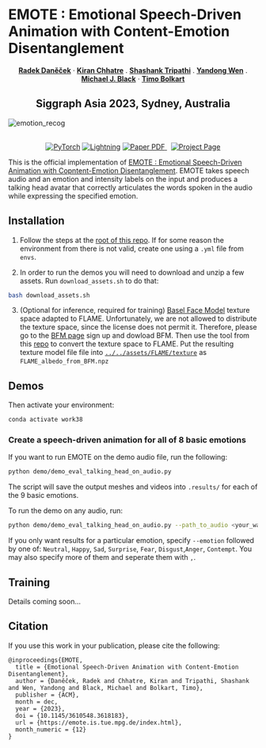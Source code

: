 # EMOTE : Emotional Speech-Driven Animation with Content-Emotion Disentanglement

  <p align="center">
    <a href="https://ps.is.tuebingen.mpg.de/person/rdanecek"><strong>Radek Daněček</strong></a>    
    ·
    <a href="https://www.kth.se/profile/chhatre"><strong>Kiran Chhatre</strong></a>
    .
    <a href="https://ps.is.tuebingen.mpg.de/person/stripathi"><strong>Shashank Tripathi</strong></a>
    .
    <a href="https://ps.is.tuebingen.mpg.de/person/ywen"><strong>Yandong Wen</strong></a>
    .
    <a href="https://ps.is.tuebingen.mpg.de/person/black"><strong>Michael J. Black</strong></a>
    ·
    <a href="https://sites.google.com/site/bolkartt"><strong>Timo Bolkart</strong></a>
  </p>
  
  <h2 align="center">Siggraph Asia 2023, Sydney, Australia</h2>
  
  <div align="center">
  </div> 

 ![emotion_recog](teaser.png)


<p align="center">
  <br>
    <a href="https://pytorch.org/get-started/locally/"><img alt="PyTorch" src="https://img.shields.io/badge/PyTorch-ee4c2c?logo=pytorch&logoColor=white"></a>
    <a href="https://pytorchlightning.ai/"><img alt="Lightning" src="https://img.shields.io/badge/-Lightning-792ee5?logo=pytorchlightning&logoColor=white"></a>
    <a href='https://arxiv.org/abs/2306.08990'>
      <img src='https://img.shields.io/badge/Paper-PDF-green?style=for-the-badge&logo=arXiv&logoColor=green' alt='Paper PDF'>
    </a>
    <a href='https://emote.is.tue.mpg.de/' style='padding-left: 0.5rem;'>
      <img src='https://img.shields.io/badge/EMOTE-Page-orange?style=for-the-badge&logo=Google%20chrome&logoColor=orange' alt='Project Page'>
    </a>
</p>


This is the official implementation of [EMOTE : Emotional Speech-Driven Animation with Copntent-Emotion Disentanglement](https://emote.is.tue.mpg.de/). 
EMOTE takes speech audio and an emotion and intensity labels on the input and produces a talking head avatar that correctly articulates the words spoken in the audio while expressing the specified emotion.


## Installation 

1) Follow the steps at the [root of this repo](../..). If for some reason the environment from there is not valid, create one using a `.yml` file from `envs`.

2) In order to run the demos you will need to download and unzip a few assets. Run `download_assets.sh` to do that: 
```bash 
bash download_assets.sh
```
3) (Optional for inference, required for training) [Basel Face Model](https://faces.dmi.unibas.ch/bfm/bfm2019.html) texture space adapted to FLAME. Unfortunately, we are not allowed to distribute the texture space, since the license does not permit it. Therefore, please go to the [BFM page](https://faces.dmi.unibas.ch/bfm/bfm2019.html) sign up and dowload BFM. Then use the tool from this [repo](https://github.com/TimoBolkart/BFM_to_FLAME) to convert the texture space to FLAME. Put the resulting texture model file file into [`../../assets/FLAME/texture`](../../assets/FLAME/texture) as `FLAME_albedo_from_BFM.npz`


## Demos 

Then activate your environment: 
```bash
conda activate work38
```

### Create a speech-driven animation for all of 8 basic emotions
If you want to run EMOTE on the demo audio file, run the following:

```bash 
python demo/demo_eval_talking_head_on_audio.py 
```

The script will save the output meshes and videos into `.results/` for each of the 9 basic emotions.

To run the demo on any audio, run:
```bash 
python demo/demo_eval_talking_head_on_audio.py --path_to_audio <your_wav_file> --output_folder <your_output_folder>
```
If you only want results for a particular emotion, specify `--emotion` followed by one of: `Neutral`, `Happy`, `Sad`, `Surprise`, `Fear`, `Disgust`,`Anger`, `Contempt`. 
You may also specify more of them and seperate them with `,`.


## Training 
Details coming soon...

<!-- 
Training EMOTE is a multi-step process which consists of: 

1) MEAD data processing 
    - including pseudo-GT extraction
    - for more information about this step go to [data processing](./data_processing/)

2) Training video emotion classifier on MEAD 
    - this classifier predicts the emotion and intensity label on MEAD videos 
    - an sequence-aggregated emotion feature is a byproduct of the classifier and it will be used for the emotion loss in training EMOTE 
    - for more information about this step go to the [Video Emotion Recognition project](../VideoEmotionRecognition/)

3) Training the FLINT Motion Prior 
    - the motion prior is a critical component of EMOTE. It is impossible to apply perceptual losses and not get uncanny artifacts without it
    - for more information, go to the [Motion Prior project](../MotionPrior/)

4) Training the first stage of EMOTE 
    - training only with vertex error loss

5) Training the second stage of EMOTE 
    - finetuning the previous stage with neural renderering, with perceptual losses, with content-emotion disentanglement mechanism
 -->



## Citation 

If you use this work in your publication, please cite the following:
```
@inproceedings{EMOTE,
  title = {Emotional Speech-Driven Animation with Content-Emotion Disentanglement},
  author = {Daněček, Radek and Chhatre, Kiran and Tripathi, Shashank and Wen, Yandong and Black, Michael and Bolkart, Timo},
  publisher = {ACM},
  month = dec,
  year = {2023},
  doi = {10.1145/3610548.3618183},
  url = {https://emote.is.tue.mpg.de/index.html},
  month_numeric = {12}
}
```
